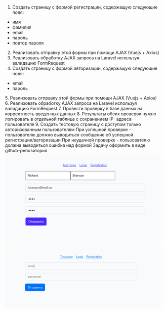 1. Создать страницу с формой регистрации, содержащую следующие поля:
<ul>
<li>имя</li>
<li>фамилия</li>
<li>email</li>
<li>пароль</li>
<li>повтор пароля</li>
</ul>

2. Реализовать отправку этой формы при помощи AJAX (Vuejs + Axios)
3. Реализовать обработку AJAX запроса на Laravel используя валидацию FormRequest
4. Создать страницу с формой авторизации, содержащую следующие поля:
<ul>
<li>email</li>
<li>пароль</li>
</ul>
5. Реализовать отправку этой формы при помощи AJAX (Vuejs + Axios)
6. Реализовать обработку AJAX запроса на Laravel используя валидацию FormRequest
7. Провести проверку в базе данных на корректность введенных данных
8. Результаты обеих проверок нужно логировать в отдельной таблице с сохранением IP-
адреса пользователя
9. Создать тестовую страницу с доступом только авторизованным пользователям
При успешной проверке - пользователю должно выводиться сообщение об успешной
регистрации/авторизации
При неудачной проверке - пользователю должна выводиться ошибка над формой
Задачу оформить в виде github-репозитория

<img src="Снимок экрана от 2023-06-17 17-27-16.png">
<img src="Снимок экрана от 2023-06-19 12-55-52.png">
